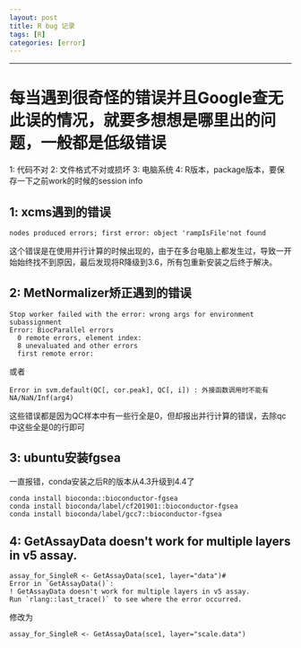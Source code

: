 ```yaml
---
layout: post
title: R bug 记录
tags: [R]
categories: [error]
---
```

------------------------------------------------------------------------

# 每当遇到很奇怪的错误并且Google查无此误的情况，就要多想想是哪里出的问题，一般都是低级错误
1: 代码不对 
2: 文件格式不对或损坏 
3: 电脑系统 
4: R版本，package版本，要保存一下之前work的时候的session info
## 1: xcms遇到的错误
```
nodes produced errors; first error: object 'rampIsFile'not found
```
这个错误是在使用并行计算的时候出现的，由于在多台电脑上都发生过，导致一开始始终找不到原因，最后发现将R降级到3.6，所有包重新安装之后终于解决。

## 2: MetNormalizer矫正遇到的错误
```
Stop worker failed with the error: wrong args for environment subassignment
Error: BiocParallel errors
  0 remote errors, element index: 
  8 unevaluated and other errors
  first remote error:
```
或者
```
Error in svm.default(QC[, cor.peak], QC[, i]) : 外接函数调用时不能有NA/NaN/Inf(arg4)
```
这些错误都是因为QC样本中有一些行全是0，但却报出并行计算的错误，去除qc中这些全是0的行即可

## 3: ubuntu安装fgsea
一直报错，conda安装之后R的版本从4.3升级到4.4了
```
conda install bioconda::bioconductor-fgsea
conda install bioconda/label/cf201901::bioconductor-fgsea
conda install bioconda/label/gcc7::bioconductor-fgsea
```
## 4: GetAssayData doesn't work for multiple layers in v5 assay.
```
assay_for_SingleR <- GetAssayData(sce1, layer="data")#
Error in `GetAssayData()`:
! GetAssayData doesn't work for multiple layers in v5 assay.
Run `rlang::last_trace()` to see where the error occurred.
```
修改为
```
assay_for_SingleR <- GetAssayData(sce1, layer="scale.data")
```
